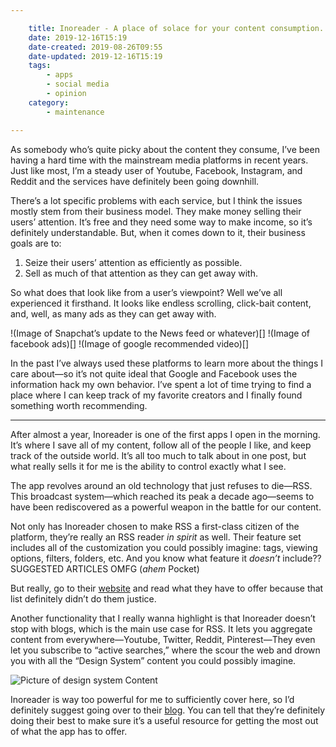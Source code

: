 ```yaml
---

    title: Inoreader - A place of solace for your content consumption.
    date: 2019-12-16T15:19
    date-created: 2019-08-26T09:55
    date-updated: 2019-12-16T15:19
    tags:
        - apps
        - social media
        - opinion
    category:
        - maintenance

---
```


As somebody who’s quite picky about the content they consume, I’ve been having a hard time with the mainstream media platforms in recent years. Just like most, I’m a steady user of Youtube, Facebook, Instagram, and Reddit and the services have definitely been going downhill.

There’s a lot specific problems with each service, but I think the issues mostly stem from their business model. They make money selling their users’ attention. It’s free and they need some way to make income, so it’s definitely understandable. But, when it comes down to it, their business goals are to:

1. Seize their users’ attention as efficiently as possible.
2. Sell as much of that attention as they can get away with.

So what does that look like from a user’s viewpoint? Well we’ve all experienced it firsthand. It looks like endless scrolling, click-bait content, and, well, as many ads as they can get away with.

!(Image of Snapchat’s update to the News feed or whatever)[]
!(Image of facebook ads)[]
!(Image of google recommended video)[]

In the past I’ve always used these platforms to learn more about the things I care about—so it’s not quite ideal that Google and Facebook uses the information hack my own behavior. I’ve spent a lot of time trying to find a place where I can keep track of my favorite creators and I finally found something worth recommending.

---
  
After almost a year, Inoreader is one of the first apps I open in the morning. It’s where I save all of my content, follow all of the people I like, and keep track of the outside world. It’s all too much to talk about in one post, but what really sells it for me is the ability to control exactly what I see.

The app revolves around an old technology that just refuses to die—RSS. This broadcast system—which reached its peak a decade ago—seems to have been rediscovered as a powerful weapon in the battle for our content. 

Not only has Inoreader chosen to make RSS a first-class citizen of the platform, they’re really an RSS reader *in spirit* as well. Their feature set includes all of the customization you could possibly imagine: tags, viewing options, filters, folders, etc. And you know what feature it *doesn’t* include?? SUGGESTED ARTICLES OMFG (*ahem* Pocket)

But really, go to their [website](https://www.inoreader.com) and read what they have to offer because that list definitely didn’t do them justice. 

Another functionality that I really wanna highlight is that Inoreader doesn’t stop with blogs, which is the main use case for RSS. It lets you aggregate content from everywhere—Youtube, Twitter, Reddit, Pinterest—They even let you subscribe to “active searches,” where the scour the web and drown you with all the “Design System” content you could possibly imagine.

![Picture of design system Content]()

Inoreader is way too powerful for me to sufficiently cover here, so I’d definitely suggest going over to their [blog](https://blog.inoreader.com/category/for-power-users). You can tell that they’re definitely doing their best to make sure it’s a useful resource for getting the most out of what the app has to offer.